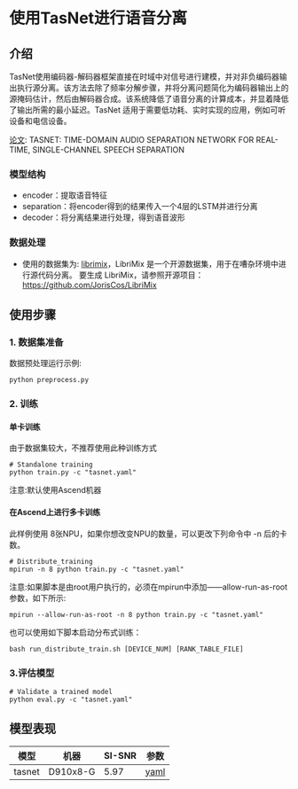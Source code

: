 # 使用TasNet进行语音分离



## 介绍

TasNet使用编码器-解码器框架直接在时域中对信号进行建模，并对非负编码器输出执行源分离。该方法去除了频率分解步骤，并将分离问题简化为编码器输出上的源掩码估计，然后由解码器合成。该系统降低了语音分离的计算成本，并显着降低了输出所需的最小延迟。TasNet 适用于需要低功耗、实时实现的应用，例如可听设备和电信设备。

[论文](https://arxiv.org/pdf/1711.00541.pdf): TASNET: TIME-DOMAIN AUDIO SEPARATION NETWORK FOR REAL-TIME, SINGLE-CHANNEL SPEECH SEPARATION

### 模型结构

- encoder：提取语音特征
- separation：将encoder得到的结果传入一个4层的LSTM并进行分离
- decoder：将分离结果进行处理，得到语音波形

### 数据处理

- 使用的数据集为: [librimix](<https://catalog.ldc.upenn.edu/docs/LDC93S1/TIMIT.html>)，LibriMix 是一个开源数据集，用于在嘈杂环境中进行源代码分离。
  要生成 LibriMix，请参照开源项目：https://github.com/JorisCos/LibriMix


## 使用步骤

### 1. 数据集准备
数据预处理运行示例:

```text
python preprocess.py
```

### 2. 训练
#### 单卡训练
由于数据集较大，不推荐使用此种训练方式
```shell
# Standalone training
python train.py -c "tasnet.yaml"
```

注意:默认使用Ascend机器

#### 在Ascend上进行多卡训练

此样例使用 8张NPU，如果你想改变NPU的数量，可以更改下列命令中 -n 后的卡数。
```shell
# Distribute_training
mpirun -n 8 python train.py -c "tasnet.yaml"
```
注意:如果脚本是由root用户执行的，必须在mpirun中添加——allow-run-as-root参数，如下所示:
```shell
mpirun --allow-run-as-root -n 8 python train.py -c "tasnet.yaml"
```

也可以使用如下脚本启动分布式训练：
```shell
bash run_distribute_train.sh [DEVICE_NUM] [RANK_TABLE_FILE]
```

### 3.评估模型

```shell
# Validate a trained model
python eval.py -c "tasnet.yaml"
```



## **模型表现**

| 模型   | 机器     | SI-SNR | 参数                                                         |
| ------ | -------- | ------ | ------------------------------------------------------------ |
| tasnet | D910x8-G | 5.97   | [yaml](https://github.com/mindsporelab/mindaudio/blob/main/example/tasnet/tasnet.yaml) |
